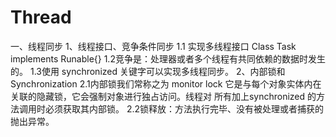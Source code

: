 # Thread
一、线程同步
  1、线程接口、竞争条件同步
     1.1 实现多线程接口 Class Task implements Runable{} 
     1.2竞争是：处理器或者多个线程有共同依赖的数据时发生的。
     1.3使用 synchronized 关键字可以实现多线程同步。
  2、内部锁和Synchronization
     2.1内部锁我们常称之为 monitor lock 它是与每个对象实体内在关联的隐藏锁，它会强制对象进行独占访问。线程对 所有加上synchronized 的方法调用时必须获取其内部锁。
     2.2锁释放：方法执行完毕、没有被处理或者捕获的抛出异常。
     
     
